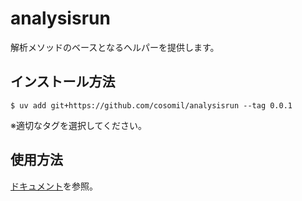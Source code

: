 # analysisrun
解析メソッドのベースとなるヘルパーを提供します。

## インストール方法
```shell
$ uv add git+https://github.com/cosomil/analysisrun --tag 0.0.1
```
※適切なタグを選択してください。

## 使用方法
[ドキュメント](documents.md)を参照。
